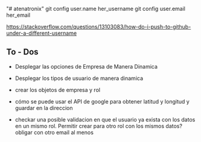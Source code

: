 "# atenatronix" 
git config user.name her_username
git config user.email her_email

https://stackoverflow.com/questions/13103083/how-do-i-push-to-github-under-a-different-username

## To - Dos

* Desplegar las opciones de Empresa de Manera Dinamica

* Desplegar los tipos de usuario de manera dinamica

* crear los objetos de empresa y rol

* cómo se puede usar el API de google para obtener latitud y longitud y guardar en la direccion

* checkar una posible validacion en que el usuario ya exista con los datos en un mismo rol. Permitir crear para otro rol con los mismos datos? obligar con otro email al menos
